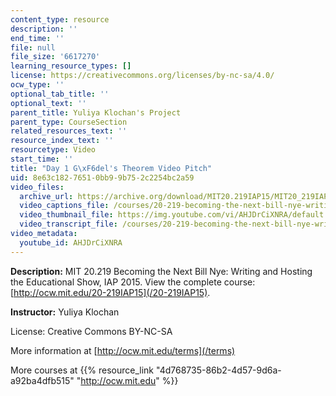 ```yaml
---
content_type: resource
description: ''
end_time: ''
file: null
file_size: '6617270'
learning_resource_types: []
license: https://creativecommons.org/licenses/by-nc-sa/4.0/
ocw_type: ''
optional_tab_title: ''
optional_text: ''
parent_title: Yuliya Klochan's Project
parent_type: CourseSection
related_resources_text: ''
resource_index_text: ''
resourcetype: Video
start_time: ''
title: "Day 1 G\xF6del's Theorem Video Pitch"
uid: 8e63c182-7651-0bb9-9b75-2c2254bc2a59
video_files:
  archive_url: https://archive.org/download/MIT20.219IAP15/MIT20_219IAP15_YK_D01_Pitch_360p.mp4
  video_captions_file: /courses/20-219-becoming-the-next-bill-nye-writing-and-hosting-the-educational-show-january-iap-2015/a5c416a424c857e9816834ac72fb4e29_AHJDrCiXNRA.vtt
  video_thumbnail_file: https://img.youtube.com/vi/AHJDrCiXNRA/default.jpg
  video_transcript_file: /courses/20-219-becoming-the-next-bill-nye-writing-and-hosting-the-educational-show-january-iap-2015/5790b452bfcbb2d989051a27ed4fa05a_AHJDrCiXNRA.pdf
video_metadata:
  youtube_id: AHJDrCiXNRA
---
```


**Description:** MIT 20.219 Becoming the Next Bill Nye: Writing and Hosting the Educational Show, IAP 2015. View the complete course: [http://ocw.mit.edu/20-219IAP15](/20-219IAP15).

**Instructor:** Yuliya Klochan

License: Creative Commons BY-NC-SA

More information at [http://ocw.mit.edu/terms](/terms)

More courses at {{% resource_link "4d768735-86b2-4d57-9d6a-a92ba4dfb515" "http://ocw.mit.edu" %}}


